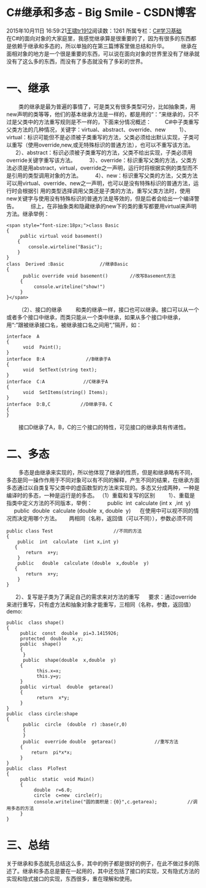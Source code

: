 # C#继承和多态 - Big Smile - CSDN博客
2015年10月11日 16:59:21[王啸tr1912](https://me.csdn.net/tr1912)阅读数：1261
所属专栏：[C#学习基础](https://blog.csdn.net/column/details/csharp-wx.html)
        在C#的面向对象的大家庭里，我感觉继承算是很重要的了，因为有很多的东西都是依赖于继承和多态的，所以单独的在第三篇博客里做总结和升华。
        继承在面相对象的地方是一个很是重要的东西，可以说在面向对象的世界里没有了继承就没有了这么多的东西，而没有了多态就没有了多彩的世界。
# 一、继承
        类的继承是最为普遍的事情了，可是类又有很多类型可分，比如抽象类，用new声明的类等等，他们的基本继承方法是一样的，都是用的“：”来继承的，只不过是父类中的方法重写规则是不一样的，下面来分情况概述：
        C#中子类重写父类方法的几种情况，关键字：virtual、abstract、override、new
        1）、virtual：标识可能但不是必须被子类重写的方法，父类必须给出默认实现，子类可以重写（使用override,new,或无特殊标识的普通方法），也可以不重写该方法。
        2）、abstract：标识必须被子类重写的方法，父类不给出实现，子类必须用override关键字重写该方法。
        3）、override：标识重写父类的方法，父类方法必须是用abstract，virtual，override之一声明，运行时将根据实例的类型而不是引用的类型调用对象的方法。
        4）、new：标识重写父类的方法，父类方法可以用virtual、override、new之一声明，也可以是没有特殊标识的普通方法，运行时会根据引 用的类型选择调用父类还是子类的方法，重写父类方法时，使用new关键字与使用没有特殊标识的普通方法是等效的，但是后者会给出一个编译警告。
        综上，在非抽象类和隐藏继承的new下的类的重写都要用virtual来声明方法。继承举例：
```
<span style="font-size:18px;">class Basic
{     
     public virtual void basement()   
    {        
        console.wirteline("Basic");   
    }
}
class  Derived :Basic             //继承Basic
{    
      public override void basement()        //改写Basement方法
     {          
          console.writeline("show!")   
     }
}</span>
```
        （2）、接口的继承
        和类的继承一样，接口也可以继承。接口可以从一个或者多个接口中继承，而类只能从一个类中继承，如果从多个接口中继承，用“:”跟被继承接口名，被继承接口名之间用“,”隔开，如：
```
interface  A
{
      void  Paint();
}
interface  B:A               //B继承于A
{
      void  SetText(string text);
}
interface  C:A              //C继承于A
{
      void  SetItems(string() Items);
}
interface  D:B,C           //D继承于B，C
{
}
```
        接口D继承了A，B，C的三个接口的特性，可见接口的继承具有传递性。
# 二、多态
        多态是由继承来实现的，所以他体现了继承的性质，但是和继承略有不同，多态是同一操作作用于不同对象可以有不同的解释，产生不同的结果，在继承方面多态通过以自类复写父类中的虚函数型的方法来实现的。多态又分成两种，一种是编译时的多态，一种是运行是的多态。
（1）重载和复写的区别
        1）、重载是指类中定义方法的不同版本，举例：
         public  int  calculate (int x  ,int  y)
         public  double  calculate (double  x, double  y)
     在使用中可以视不同的情况而决定用哪个方法。
     两相同（名称，返回值（可以不同）），参数必须不同
```
public class Test                      //不同的方法
{
    public  int  calculate  (int x,int y)
   {
       return  x+y; 
    }
    public   double  calculate (double  x,double  y)
   {
       return  x+y;
    }
}
```
      2）、复写是子类为了满足自己的需求来对方法的重写
     要求：通过override来进行重写，只有虚方法和抽象对象才能重写，三相同（名称，参数，返回值）
demo:
```
public  class shape()
{
     public  const  double  pi=3.1415926;
     protected  double  x,y;
     public  shape()
     {
      }
      public  shape(double  x,double  y)
     {
           this.x=x;
           this.y=y;
     }
     public  virtual  double  getarea()
     {
           return  x*y;
     }
}
public  class circle:shape
{
      public  circle  (double  r) :base(r,0)
      {
      }
      public  override double  getarea()              //重写方法
     {
         return  pi*x*x;
     }
}
public  class  PloTest
{
     public  static  void Main()
     {
          double  r=6.0;
          circle  c=new  circle(r);
          console.writeline("圆的面积是：{0}",c.getarea);           //调用多态的方法
     }
}
```
# 三、总结
关于继承和多态就先总结这么多，其中的例子都是很好的例子，在此不做过多的陈述了。继承和多态总是要在一起用的，其中还包括了接口的实现，又有隐式方法的实现和隐式接口的实现，东西很多，重在理解和使用。

